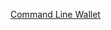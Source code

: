 [Command Line Wallet](https://raw.githubusercontent.com/threefoldfoundation/info_grid/master/docs/technology/README.md ':include :type=markdown')